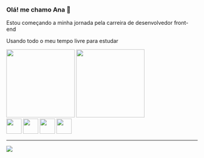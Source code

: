 ### Olá! me chamo Ana 👋

<div>
  <p>Estou começando a minha jornada pela carreira de desenvolvedor front-end</p>
  <p>Usando todo o meu tempo livre para estudar</p>
  <div>
    <a href=""></a>
    <img height="180em" src="https://github-readme-stats.vercel.app/api?username=anacristinademoura&show_icons=true&theme=tokyonight" />
    <img height="180em" src="https://github-readme-stats.vercel.app/api/top-langs/?username=anacristinademoura&layout-compact&langs-count=16&theme=tokyonight" />
  </div>
</div>

<div>
  <img height="40em" src="https://cdn.jsdelivr.net/gh/devicons/devicon/icons/html5/html5-plain.svg" />
  <img height="40em" src="https://cdn.jsdelivr.net/gh/devicons/devicon/icons/css3/css3-plain.svg" />
  <img height="40em" src="https://cdn.jsdelivr.net/gh/devicons/devicon/icons/javascript/javascript-original.svg" />
  <img height="40em" src="https://cdn.jsdelivr.net/gh/devicons/devicon/icons/react/react-original.svg" />
</div>


<hr>

<div>
  <a href="https://www.linkedin.com/in/anacristinadmoura/" target="_blank"><img src="https://img.shields.io/badge/LinkedIn-0077B5?style=for-the-badge&logo=linkedin&logoColor=white"></a>
</div>
